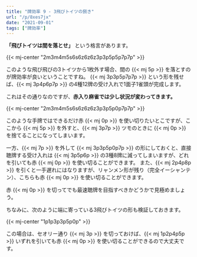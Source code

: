 ```yaml
---
title: "牌効率 9 - 3飛びトイツの捌き"
url: "/p/8xes7jx"
date: "2021-09-01"
tags: ["牌効率"]
---
```


__「飛びトイツは間を落とせ」__ という格言があります。

{{< mj-center "2m3m4m5s6s6z6z6z3p3p5p5p7p7p" >}}

このような飛び飛びの3トイツから1枚外す場合、間の {{< mj 5p >}} を落とすのが牌効率が良いということですね。
{{< mj 3p3p5p7p7p >}} という形を残せば、{{< mj 3p4p6p7p >}} の4種12牌の受け入れで1面子1雀頭が完成します。

これはその通りなのですが、__赤入り麻雀では少し状況が変わってきます。__

{{< mj-center "2m3m4m5s6s6z6z6z3p3p5p0p7p7p" >}}

このような手牌ではできるだけ赤 {{< mj 0p >}} を使い切りたいとこですが、ここから {{< mj 5p >}} を外すと、{{< mj 3p7p >}} ツモのときに {{< mj 0p >}} を捨てることになってしまいます。

一方、{{< mj 7p >}} を外して {{< mj 3p3p5p0p7p >}} の形にしておくと、直接聴牌する受け入れは {{< mj 3p5p6p >}} の3種8牌に減ってしまいますが、どれを引いても赤 {{< mj 0p >}} を使い切ることができます。
また、{{< mj 2p4p8p >}} を引くと一手遅れにはなりますが、リャンメン形が残り（完全イーシャンテン）、こちらも赤 {{< mj 0p >}} を使い切ることができます。

赤 {{< mj 0p >}} を切ってでも最速聴牌を目指すべきかどうかで見極めましょう。

ちなみに、次のように端に寄っている3飛びトイツの形も検証しておきます。

{{< mj-center "1p1p3p3p5p0p" >}}

この場合は、セオリー通り {{< mj 3p >}} を切っておけば、{{< mj 1p2p4p5p >}} いずれを引いても赤 {{< mj 0p >}} を使い切ることができるので大丈夫です。

